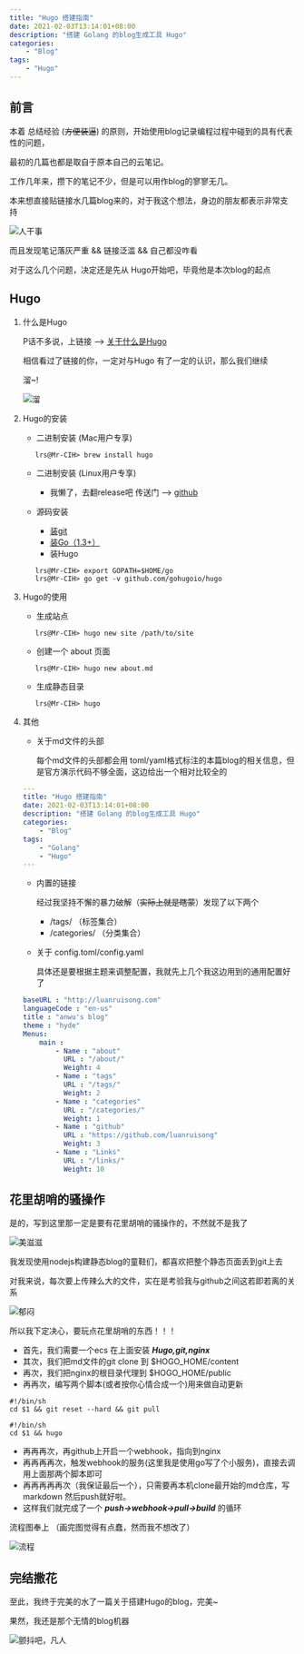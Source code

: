 ```yaml
---
title: "Hugo 搭建指南"
date: 2021-02-03T13:14:01+08:00
description: "搭建 Golang 的blog生成工具 Hugo"
categories:
    - "Blog"
tags:
    - "Hugo"
---
```





## 前言

本着 总结经验 (~~方便装逼~~) 的原则，开始使用blog记录编程过程中碰到的具有代表性的问题，

最初的几篇也都是取自于原本自己的云笔记。

工作几年来，攒下的笔记不少，但是可以用作blog的寥寥无几。

本来想直接贴链接水几篇blog来的，对于我这个想法，身边的朋友都表示非常支持

![人干事](http://blog-img.luanruisong.com/blog/img/20210205132500.png)

而且发现笔记落灰严重 && 链接泛滥 && 自己都没咋看

对于这么几个问题，决定还是先从 Hugo开始吧，毕竟他是本次blog的起点

## Hugo

 1. 什么是Hugo

    P话不多说，上链接 --> [关于什么是Hugo](http://baidu.luanruisong.com/?q=%E4%BB%80%E4%B9%88%E6%98%AFHugo)

    相信看过了链接的你，一定对与Hugo 有了一定的认识，那么我们继续

    溜~!

    ![溜](http://blog-img.luanruisong.com/blog/img/20210205132516.png)

 2. Hugo的安装
    - 二进制安装 (Mac用户专享)

    ```shell
       lrs@Mr-CIH> brew install hugo
    ```

    - 二进制安装 (Linux用户专享)

      - 我懒了，去翻release吧 传送门 --> [github](https://github.com/gohugoio/hugo/releases)

    - 源码安装

      - [装git](http://baidu.luanruisong.com/?q=%E8%A3%85git)
      - [装Go（1.3+）](http://baidu.luanruisong.com/?q=%E8%A3%85go)
      - 装Hugo

    ```shell
       lrs@Mr-CIH> export GOPATH=$HOME/go
       lrs@Mr-CIH> go get -v github.com/gohugoio/hugo
    ```

 3. Hugo的使用

    - 生成站点

    ```shell
       lrs@Mr-CIH> hugo new site /path/to/site
    ```

    - 创建一个 about 页面

    ```shell
       lrs@Mr-CIH> hugo new about.md
    ```

    - 生成静态目录

    ```shell
       lrs@Mr-CIH> hugo    
    ```

 4. 其他
    - 关于md文件的头部

        每个md文件的头部都会用 toml/yaml格式标注的本篇blog的相关信息，但是官方演示代码不够全面，这边给出一个相对比较全的

    ```yaml
    ---
    title: "Hugo 搭建指南"
    date: 2021-02-03T13:14:01+08:00
    description: "搭建 Golang 的blog生成工具 Hugo"
    categories:
        - "Blog"
    tags:
        - "Golang"
        - "Hugo"
    ---
    ```

    - 内置的链接

        经过我坚持不懈的暴力破解（~~实际上就是瞎蒙~~）发现了以下两个

      - /tags/ （标签集合）
      - /categories/ （分类集合）

    - 关于 config.toml/config.yaml

        具体还是要根据主题来调整配置，我就先上几个我这边用到的通用配置好了

    ```yaml
    baseURL : "http://luanruisong.com"
    languageCode : "en-us"
    title : "anwu's blog"
    theme : "hyde"
    Menus:
        main :
            - Name : "about"
              URL : "/about/"
              Weight: 4
            - Name : "tags"
              URL : "/tags/"
              Weight: 2
            - Name : "categories"
              URL : "/categories/"
              Weight: 1
            - Name : "github"
              URL : "https://github.com/luanruisong"
              Weight: 3
            - Name : "Links"
              URL : "/links/"
              Weight: 10
    ```

## 花里胡哨的骚操作

是的，写到这里那一定是要有花里胡哨的骚操作的，不然就不是我了

![美滋滋](http://blog-img.luanruisong.com/blog/img/20210205132558.png)

我发现使用nodejs构建静态blog的童鞋们，都喜欢把整个静态页面丢到git上去

对我来说，每次要上传辣么大的文件，实在是考验我与github之间这若即若离的关系

![郁闷](http://blog-img.luanruisong.com/blog/img/20210205132616.png)

所以我下定决心，要玩点花里胡哨的东西！！！

- 首先，我们需要一个ecs 在上面安装 ***Hugo,git,nginx***
- 其次，我们把md文件的git clone 到 $HOGO_HOME/content
- 再次，我们把nginx的根目录代理到 $HOGO_HOME/public
- 再再次，编写两个脚本(或者按你心情合成一个)用来做自动更新

```shell
#!/bin/sh
cd $1 && git reset --hard && git pull
```

```shell
#!/bin/sh
cd $1 && hugo
```

- 再再再次，再github上开启一个webhook，指向到nginx
- 再再再再次，触发webhook的服务(这里我是使用go写了个小服务)，直接去调用上面那两个脚本即可
- 再再再再再次（我保证最后一个），只需要再本机clone最开始的md仓库，写markdown 然后push就好啦。
- 这样我们就完成了一个 ***push->webhook->pull->build*** 的循环

流程图奉上 （画完图觉得有点蠢，然而我不想改了）

![流程](http://blog-img.luanruisong.com/blog/img/20210205132632.png)

## 完结撒花

至此，我终于完美的水了一篇关于搭建Hugo的blog，完美~

果然，我还是那个无情的blog机器

![颤抖吧，凡人](http://blog-img.luanruisong.com/blog/img/20210205132651.png)
